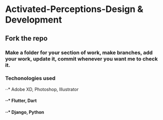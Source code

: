 # Activated-Perceptions-Design & Development

## Fork the repo
### Make a folder for your section of work, make branches, add your work, update it, commit whenever you want me to check it.

### Techonologies used
⋅⋅* Adobe XD, Photoshop, Illustrator
#### ⋅⋅* Flutter, Dart
#### ⋅⋅* Django, Python

